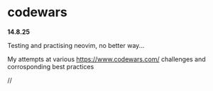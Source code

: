 # codewars

__14.8.25__

Testing and practising neovim, no better way... 

My attempts at various https://www.codewars.com/ challenges
and corrosponding best practices

<language>/<level>/<attempts>
